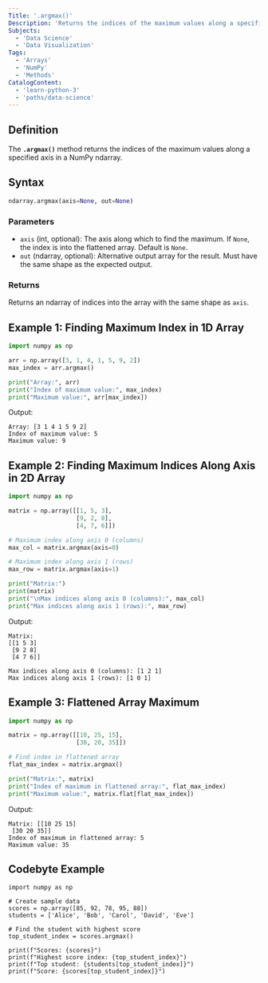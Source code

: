 ```yaml
---
Title: '.argmax()'
Description: 'Returns the indices of the maximum values along a specified axis'
Subjects:
  - 'Data Science'
  - 'Data Visualization'
Tags:
  - 'Arrays'
  - 'NumPy'
  - 'Methods'
CatalogContent:
  - 'learn-python-3'
  - 'paths/data-science'
---
```


## Definition

The **`.argmax()`** method returns the indices of the maximum values along a specified axis in a NumPy ndarray.

## Syntax

```py
ndarray.argmax(axis=None, out=None)
```

### Parameters

- `axis` (int, optional): The axis along which to find the maximum. If `None`, the index is into the flattened array. Default is `None`.
- `out` (ndarray, optional): Alternative output array for the result. Must have the same shape as the expected output.

### Returns

Returns an ndarray of indices into the array with the same shape as `axis`.

## Example 1: Finding Maximum Index in 1D Array

```py
import numpy as np

arr = np.array([3, 1, 4, 1, 5, 9, 2])
max_index = arr.argmax()

print("Array:", arr)
print("Index of maximum value:", max_index)
print("Maximum value:", arr[max_index])
```

Output:

```shell
Array: [3 1 4 1 5 9 2]
Index of maximum value: 5
Maximum value: 9
```

## Example 2: Finding Maximum Indices Along Axis in 2D Array

```py
import numpy as np

matrix = np.array([[1, 5, 3],
                   [9, 2, 8],
                   [4, 7, 6]])

# Maximum index along axis 0 (columns)
max_col = matrix.argmax(axis=0)

# Maximum index along axis 1 (rows)
max_row = matrix.argmax(axis=1)

print("Matrix:")
print(matrix)
print("\nMax indices along axis 0 (columns):", max_col)
print("Max indices along axis 1 (rows):", max_row)
```

Output:

```shell
Matrix:
[[1 5 3]
 [9 2 8]
 [4 7 6]]

Max indices along axis 0 (columns): [1 2 1]
Max indices along axis 1 (rows): [1 0 1]
```

## Example 3: Flattened Array Maximum

```py
import numpy as np

matrix = np.array([[10, 25, 15],
                   [30, 20, 35]])

# Find index in flattened array
flat_max_index = matrix.argmax()

print("Matrix:", matrix)
print("Index of maximum in flattened array:", flat_max_index)
print("Maximum value:", matrix.flat[flat_max_index])
```

Output:

```shell
Matrix: [[10 25 15]
 [30 20 35]]
Index of maximum in flattened array: 5
Maximum value: 35
```

## Codebyte Example

```codebyte/python
import numpy as np

# Create sample data
scores = np.array([85, 92, 78, 95, 88])
students = ['Alice', 'Bob', 'Carol', 'David', 'Eve']

# Find the student with highest score
top_student_index = scores.argmax()

print(f"Scores: {scores}")
print(f"Highest score index: {top_student_index}")
print(f"Top student: {students[top_student_index]}")
print(f"Score: {scores[top_student_index]}")
```
